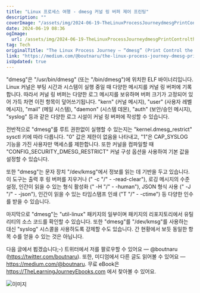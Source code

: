 ```yaml
---
title: "Linux 프로세스 여행 - dmesg 커널 링 버퍼 제어 프린팅"
description: ""
coverImage: "/assets/img/2024-06-19-TheLinuxProcessJourneydmesgPrintControltheKernelRingBuffer_0.png"
date: 2024-06-19 08:36
ogImage: 
  url: /assets/img/2024-06-19-TheLinuxProcessJourneydmesgPrintControltheKernelRingBuffer_0.png
tag: Tech
originalTitle: "The Linux Process Journey — “dmesg” (Print Control the Kernel Ring Buffer)"
link: "https://medium.com/@boutnaru/the-linux-process-journey-dmesg-print-control-the-kernel-ring-buffer-dc78abeb87b7"
isUpdated: true
---
```






"dmesg"은 "/usr/bin/dmesg" (또는 "/bin/dmesg")에 위치한 ELF 바이너리입니다. Linux 커널은 부팅 시간과 시스템이 실행 중일 때 다양한 메시지를 커널 링 버퍼에 기록합니다. 따라서 커널 링 버퍼는 다양한 로그 메시지를 보유하며 버퍼 크기가 고정되어 있어 가득 차면 이전 항목이 덮어쓰기됩니다. "kern" (커널 메시지), "user" (사용자 레벨 메시지), "mail" (메일 시스템), "daemon" (시스템 데몬), "auth" (보안/승인 메시지), "syslog" 등과 같은 다양한 로그 시설이 커널 링 버퍼에 작성할 수 있습니다.

전반적으로 "dmesg"를 루트 권한없이 실행할 수 있는지는 "kernel.dmesg_restrict" sysctl 키에 따라 다릅니다. "0" 값은 제한이 없음을 나타내고, "1"은 CAP_SYSLOG 기능을 가진 사용자만 액세스를 제한합니다. 또한 커널을 컴파일할 때 "CONFIG_SECURITY_DMESG_RESTRICT" 커널 구성 옵션을 사용하여 기본 값을 설정할 수 있습니다.

또한 "dmesg"는 문자 장치 "/dev/kmsg"에서 정보를 읽는 데 기반을 두고 있습니다. 이 도구는 출력 후 링 버퍼를 지우거나 (" -c "/" - -read-clear"), 로깅 메시지의 수준 설정, 인간이 읽을 수 있는 형식 활성화 (" -H "/" - -human"), JSON 형식 사용 (" -J "/" - -json"), 인간이 읽을 수 있는 타임스탬프 인쇄 ("T "/" - -ctime") 등 다양한 인수를 받을 수 있습니다.

마지막으로 "dmesg"는 "util-linux" 패키지의 일부이며 패키지의 리포지토리에서 유틸리티의 소스 코드를 확인할 수 있습니다. 또한 "dmesg"를 "/dev/kmsg"를 사용하는 대신 "syslog" 시스콜을 사용하도록 강제할 수도 있습니다. 간 현황에서 보듯 동일한 항목 수를 얻을 수 있는 것은 아닙니다.

<div class="content-ad"></div>

다음 글에서 뵙겠습니다;-) 트위터에서 저를 팔로우할 수 있어요 — @boutnaru (https://twitter.com/boutnaru). 또한, 미디엄에서 다른 글도 읽어볼 수 있어요 — https://medium.com/@boutnaru. 무료 eBook은 https://TheLearningJourneyEbooks.com 에서 찾아볼 수 있어요.

![이미지](/assets/img/2024-06-19-TheLinuxProcessJourneydmesgPrintControltheKernelRingBuffer_0.png)